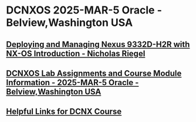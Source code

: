 # DCNXOS 2025-MAR-5 Oracle - Belview,Washington USA
## [Deploying and Managing Nexus 9332D-H2R with NX-OS Introduction - Nicholas Riegel](https://docs.google.com/presentation/d/1dWL-CUdyr-i-CXagh2OFoLcP1l9aUGuKhQXxdXPUKog/edit?usp=sharing)

## [DCNXOS Lab Assignments and Course Module Information - 2025-MAR-5 Oracle - Belview,Washington USA](https://docs.google.com/spreadsheets/d/1yvb_g-eWQVB1mnE8SkuiaFpWvwgSG08NSq64Ocxiaqs/edit?usp=sharing)

## [ Helpful Links for DCNX Course](https://docs.google.com/document/d/16i_7o2IbBEkb2uu-1hnTkfyeZNcjd5SHXlTqyFQ2jIc/edit?usp=sharing)

<!-- ## [Mid Course Feedback NSO201 2024-SEP-30 to OCT-3 VILT CDT (Google Form)](https://forms.gle/ejibNHPLZk2ynLdh8)

<!-- Comment -->
